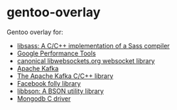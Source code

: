 gentoo-overlay
==============

Gentoo overlay for:
 * [libsass: A C/C++ implementation of a Sass compiler](https://github.com/sass/libsass)
 * [Google Performance Tools](https://github.com/gperftools/gperftools)
 * [canonical libwebsockets.org websocket library](https://github.com/warmcat/libwebsockets)
 * [Apache Kafka](https://kafka.apache.org/)
 * [The Apache Kafka C/C++ library](https://github.com/edenhill/librdkafka)
 * [Facebook folly library](https://github.com/facebook/folly)
 * [libbson: A BSON utility library](https://github.com/mongodb/libbson)
 * [Mongodb C driver](https://github.com/mongodb/mongo-c-driver)
